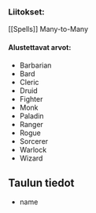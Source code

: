 ### Liitokset:
[[Spells]] Many-to-Many

#### Alustettavat arvot:
- Barbarian
- Bard
- Cleric
- Druid
- Fighter
- Monk
- Paladin
- Ranger
- Rogue
- Sorcerer
- Warlock
- Wizard

## Taulun tiedot
-	name